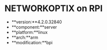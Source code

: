# NETWORKOPTIX on RPI
- **version:**4.2.0.32840
- **component:**server
- **platform:**linux
- **arch:**arm
- **modification:**bpi